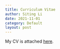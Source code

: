 ```yaml
---
title: Curriculum Vitae
author: Siting Li
date: 2021-11-01
category: Default
layout: post
---
```


My CV is attached [here](https://lst627.github.io/assets/files/CV-Siting-Li.pdf).

[1]: https://pages.github.com